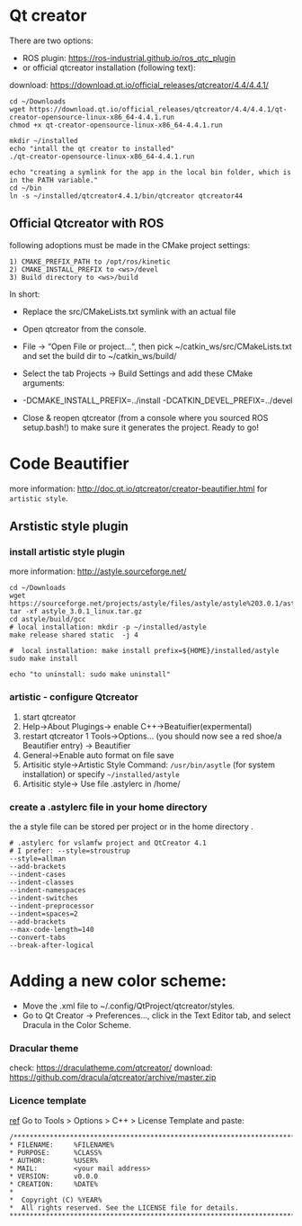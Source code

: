 # Qt creator 

There are two options: 
  * ROS plugin: https://ros-industrial.github.io/ros_qtc_plugin
  * or official qtcreator installation (following text):

download: https://download.qt.io/official_releases/qtcreator/4.4/4.4.1/

```
cd ~/Downloads
wget https://download.qt.io/official_releases/qtcreator/4.4/4.4.1/qt-creator-opensource-linux-x86_64-4.4.1.run
chmod +x qt-creator-opensource-linux-x86_64-4.4.1.run

mkdir ~/installed
echo "intall the qt creator to installed" 
./qt-creator-opensource-linux-x86_64-4.4.1.run

echo "creating a symlink for the app in the local bin folder, which is in the PATH variable." 
cd ~/bin
ln -s ~/installed/qtcreator4.4.1/bin/qtcreator qtcreator44

```

## Official Qtcreator with ROS

following adoptions must be made in the CMake project settings:


```
1) CMAKE_PREFIX_PATH to /opt/ros/kinetic
2) CMAKE_INSTALL_PREFIX to <ws>/devel
3) Build directory to <ws>/build
```

In short:

  *  Replace the src/CMakeLists.txt symlink with an actual file
  *  Open qtcreator from the console.
  *  File -> “Open File or project…“, then pick ~/catkin_ws/src/CMakeLists.txt and set the build dir to ~/catkin_ws/build/

  *  Select the tab Projects -> Build Settings and add these CMake arguments:

  * -DCMAKE_INSTALL_PREFIX=../install -DCATKIN_DEVEL_PREFIX=../devel

  *  Close & reopen qtcreator (from a console where you sourced ROS setup.bash!) to make sure it generates the project.
    Ready to go!
    

# Code Beautifier

more information: http://doc.qt.io/qtcreator/creator-beautifier.html for `artistic style`.

## Arstistic style plugin

### install artistic style plugin

more information: http://astyle.sourceforge.net/

```
cd ~/Downloads
wget https://sourceforge.net/projects/astyle/files/astyle/astyle%203.0.1/astyle_3.0.1_linux.tar.gz
tar -xf astyle_3.0.1_linux.tar.gz 
cd astyle/build/gcc
# local installation: mkdir -p ~/installed/astyle
make release shared static  -j 4

#  local installation: make install prefix=${HOME}/installed/astyle
sudo make install

echo "to uninstall: sudo make uninstall"
```

### artistic - configure Qtcreator

1. start qtcreator
1. Help->About Plugings-> enable C++->Beatuifier(expermental)
1. restart qtcreator
1 Tools->Options... (you should now see a red shoe/a Beautifier entry) -> Beautifier
  1. General->Enable auto format on file save
  1. Artisitic style->Artistic Style Command: `/usr/bin/asytle` (for system installation) or specify `~/installed/astyle`
  1. Artisitic style-> Use file .astylerc in /home/<username>

### create a .astylerc file in your home directory

the a style file can be stored per project or in the home directory . 
```
# .astylerc for vslamfw project and QtCreator 4.1
# I prefer: --style=stroustrup
--style=allman
--add-brackets
--indent-cases
--indent-classes
--indent-namespaces
--indent-switches
--indent-preprocessor
--indent=spaces=2
--add-brackets
--max-code-length=140
--convert-tabs
--break-after-logical
```

# Adding a new color scheme:

* Move the <scheme>.xml file to ~/.config/QtProject/qtcreator/styles.
* Go to Qt Creator -> Preferences..., click in the Text Editor tab, and select Dracula in the Color Scheme.

### Dracular theme

check: https://draculatheme.com/qtcreator/
download: https://github.com/dracula/qtcreator/archive/master.zip


### Licence template

[ref](http://doc.qt.io/qtcreator/creator-tips.html#adding-a-license-header-template-for-c-code)
Go to Tools > Options > C++ > License Template and paste:
```
/******************************************************************************
* FILENAME:     %FILENAME%
* PURPOSE:      %CLASS% 
* AUTHOR:       %USER%
* MAIL:         <your mail address>
* VERSION:      v0.0.0
* CREATION:     %DATE%
*
*  Copyright (C) %YEAR% 
*  All rights reserved. See the LICENSE file for details.
******************************************************************************/
```


